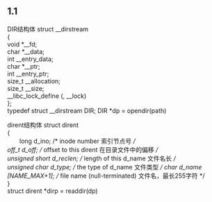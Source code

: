 1.1
----
DIR结构体 
struct __dirstream   
   {   
    void *__fd;    
    char *__data;    
    int __entry_data;    
    char *__ptr;    
    int __entry_ptr;    
    size_t __allocation;    
    size_t __size;    
    __libc_lock_define (, __lock)    
   };   
typedef struct __dirstream DIR; 
DIR *dp = opendir(path) 

dirent结构体 
struct dirent   
{   
　　long d_ino; /* inode number 索引节点号 */  
    off_t d_off; /* offset to this dirent 在目录文件中的偏移 */  
    unsigned short d_reclen; /* length of this d_name 文件名长 */  
    unsigned char d_type; /* the type of d_name 文件类型 */ 
    char d_name [NAME_MAX+1]; /* file name (null-terminated) 文件名，最长255字符 */  
}  
struct dirent *dirp = readdir(dp)